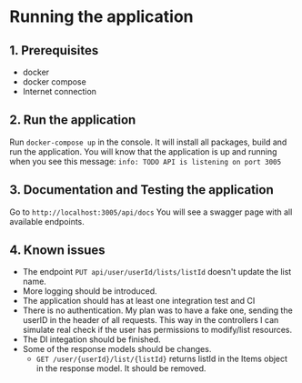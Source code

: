# Running the application

## 1. Prerequisites

* docker
* docker compose
* Internet connection

## 2. Run the application

Run `docker-compose up` in the console. It will install all packages, build and run the application.
You will know that the application is up and running when you see this message:
`info: TODO API is listening on port 3005`

## 3. Documentation and Testing the application

Go to `http://localhost:3005/api/docs`
You will see a swagger page with all available endpoints.

## 4. Known issues

* The endpoint
    `PUT api/user/userId/lists/listId` doesn't update the list name.
* More logging should be introduced.
* The application should has at least one integration test and CI
* There is no authentication. My plan was to have a fake one, sending the userID in the header of all requests. This way in the controllers I can simulate real check if the user has permissions to modify/list resources.
* The DI integation should be finished.
* Some of the response models should be changes.
	* `GET /user/{userId}/list/{listId}` returns listId in the Items object in the response model. It should be removed.
